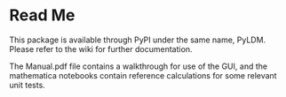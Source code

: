 # Read Me

This package is available through PyPI under the same name, PyLDM.  Please refer to the wiki for further documentation.

The Manual.pdf file contains a walkthrough for use of the GUI, and the mathematica notebooks contain reference calculations for some relevant unit tests.
